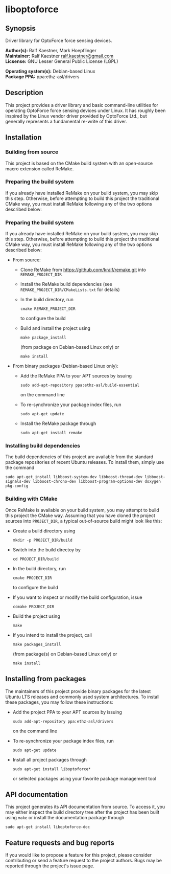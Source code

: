 # liboptoforce

## Synopsis

Driver library for OptoForce force sensing devices.

**Author(s):** Ralf Kaestner, Mark Hoepflinger
<br/>
**Maintainer:** Ralf Kaestner <ralf.kaestner@gmail.com>
<br/>
**Licsense:** GNU Lesser General Public License (LGPL)

**Operating system(s):** Debian-based Linux
<br/>
**Package PPA:** ppa:ethz-asl/drivers

## Description

This project provides a driver library and basic command-line utilities for
operating OptoForce force sensing devices under Linux. It has roughly been
inspired by the Linux vendor driver provided by OptoForce Ltd., but generally
represents a fundamental re-write of this driver.

## Installation

### Building from source

This project is based on the CMake build system with an open-source macro
extension called ReMake.

### Preparing the build system

If you already have installed ReMake on your build system, you may skip this
step. Otherwise, before attempting to build this project the traditional CMake
way, you must install ReMake following any of the two options described below:

### Preparing the build system

If you already have installed ReMake on your build system, you may skip this
step. Otherwise, before attempting to build this project the traditional CMake
way, you must install ReMake following any of the two options described below:

* From source:
  * Clone ReMake from https://github.com/kralf/remake.git into
    `REMAKE_PROJECT_DIR`
    
  * Install the ReMake build dependencies (see
    `REMAKE_PROJECT_DIR/CMakeLists.txt` for details)
    
  * In the build directory, run

    ```
    cmake REMAKE_PROJECT_DIR
    ```
    
    to configure the build
    
  * Build and install the project using

    ```
    make package_install
    ```

    (from package on Debian-based Linux only) or
    
    ```
    make install
    ```
    
* From binary packages (Debian-based Linux only):
  * Add the ReMake PPA to your APT sources by issuing

    ```
    sudo add-apt-repository ppa:ethz-asl/build-essential
    ```

    on the command line
    
  * To re-synchronize your package index files, run 

    ```
    sudo apt-get update
    ```
    
  * Install the ReMake package through

    ```
    sudo apt-get install remake
    ```

### Installing build dependencies

The build dependencies of this project are available from the standard
package repositories of recent Ubuntu releases. To install them, simply
use the command

```
sudo apt-get install libboost-system-dev libboost-thread-dev libboost-signals-dev libboost-chrono-dev libboost-program-options-dev doxygen pkg-config
```

### Building with CMake

Once ReMake is available on your build system, you may attempt to build this
project the CMake way. Assuming that you have cloned the project sources into
`PROJECT_DIR`, a typical out-of-source build might look like this:

* Create a build directory using 

  ```
  mkdir -p PROJECT_DIR/build
  ```

* Switch into the build directoy by 

  ```
  cd PROJECT_DIR/build
  ```

* In the build directory, run 

  ```
  cmake PROJECT_DIR
  ```

  to configure the build

* If you want to inspect or modify the build configuration, issue 

  ```
  ccmake PROJECT_DIR
  ```

* Build the project using 

  ```
  make
  ```

* If you intend to install the project, call 

  ```
  make packages_install
  ```

  (from package(s) on Debian-based Linux only) or 

  ```
  make install
  ```

## Installing from packages

The maintainers of this project provide binary packages for the latest Ubuntu
LTS releases and commonly used system architectures. To install these packages,
you may follow these instructions:

* Add the project PPA to your APT sources by issuing

  ```
  sudo add-apt-repository ppa:ethz-asl/drivers
  ```

  on the command line

* To re-synchronize your package index files, run 

  ```
  sudo apt-get update
  ```

* Install all project packages through

  ```
  sudo apt-get install liboptoforce*
  ```

  or selected packages using your favorite package management tool

## API documentation

This project generates its API documentation from source. To access it, you
may either inspect the build directory tree after the project has been built
using `make` or install the documentation package through

```
sudo apt-get install liboptoforce-doc
```

## Feature requests and bug reports

If you would like to propose a feature for this project, please consider
contributing or send a feature request to the project authors. Bugs may be
reported through the project's issue page.
